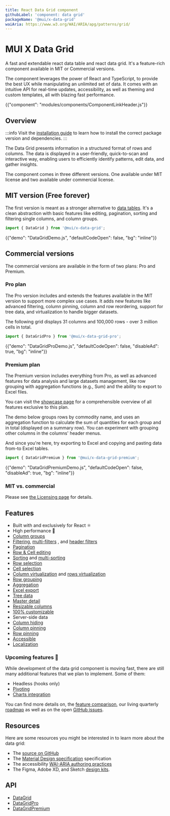 ```yaml
---
title: React Data Grid component
githubLabel: 'component: data grid'
packageName: '@mui/x-data-grid'
waiAria: https://www.w3.org/WAI/ARIA/apg/patterns/grid/
---
```


# MUI X Data Grid

<p class="description">A fast and extendable react data table and react data grid. It's a feature-rich component available in MIT or Commercial versions.</p>

The component leverages the power of React and TypeScript, to provide the best UX while manipulating an unlimited set of data. It comes with an intuitive API for real-time updates, accessibility, as well as theming and custom templates, all with blazing fast performance.

{{"component": "modules/components/ComponentLinkHeader.js"}}

## Overview

:::info
Visit the [installation guide](/x/react-data-grid/getting-started/#installation) to learn how to install the correct package version and dependencies.
:::

The Data Grid presents information in a structured format of rows and columns. The data is displayed in a user-friendly, quick-to-scan and interactive way, enabling users to efficiently identify patterns, edit data, and gather insights.

The component comes in three different versions. One available under MIT license and two available under commercial license.

## MIT version (Free forever)

The first version is meant as a stronger alternative to [data tables](/material-ui/react-table/#sorting-amp-selecting). It's a clean abstraction with basic features like editing, pagination, sorting and filtering single columns, and column groups.

```js
import { DataGrid } from '@mui/x-data-grid';
```

{{"demo": "DataGridDemo.js", "defaultCodeOpen": false, "bg": "inline"}}

## Commercial versions

The commercial versions are available in the form of two plans: Pro and Premium.

### Pro plan [<span class="plan-pro"></span>](/x/introduction/licensing/#pro-plan 'Pro plan')

The Pro version includes and extends the features available in the MIT version to support more complex use cases. It adds new features like advanced filtering, column pinning, column and row reordering, support for tree data, and virtualization to handle bigger datasets.

The following grid displays 31 columns and 100,000 rows - over 3 million cells in total.

```js
import { DataGridPro } from '@mui/x-data-grid-pro';
```

{{"demo": "DataGridProDemo.js", "defaultCodeOpen": false, "disableAd": true, "bg": "inline"}}

### Premium plan [<span class="plan-premium"></span>](/x/introduction/licensing/#premium-plan 'Premium plan')

The Premium version includes everything from Pro, as well as advanced features for data analysis and large datasets management, like row grouping with aggregation functions (e.g., Sum) and the ability to export to Excel files.

You can visit the [showcase page](/x/react-data-grid/demo/) for a comprehensible overview of all features exclusive to this plan.

The demo below groups rows by commodity name, and uses an aggregation function to calculate the sum of quantities for each group and in total (displayed on a summary row). You can experiment with grouping other columns in the columns' header menus.

And since you're here, try exporting to Excel and copying and pasting data from-to Excel tables.

```js
import { DataGridPremium } from '@mui/x-data-grid-premium';
```

{{"demo": "DataGridPremiumDemo.js", "defaultCodeOpen": false, "disableAd": true, "bg": "inline"}}

### MIT vs. commercial

Please see [the Licensing page](/x/introduction/licensing/) for details.

## Features

- Built with and exclusively for React ⚛️
- High performance 🚀
- [Column groups](/x/react-data-grid/column-groups/)
- [Filtering](/x/react-data-grid/filtering/), [multi-filters](/x/react-data-grid/filtering/multi-filters/) <span class="plan-pro"></span>, and [header filters](/x/react-data-grid/filtering/header-filters/) <span class="plan-pro"></span>
- [Pagination](/x/react-data-grid/pagination/)
- [Row & Cell editing](/x/react-data-grid/editing/)
- [Sorting](/x/react-data-grid/sorting/) and [multi-sorting](/x/react-data-grid/sorting/#multi-sorting) <span class="plan-pro"></span>
- [Row selection](/x/react-data-grid/row-selection/)
- [Cell selection](/x/react-data-grid/cell-selection/) <span class="plan-premium"></span>
- [Column virtualization](/x/react-data-grid/virtualization/#column-virtualization) and [rows virtualization](/x/react-data-grid/virtualization/#row-virtualization) <span class="plan-pro"></span>
- [Row grouping](/x/react-data-grid/row-grouping/) <span class="plan-premium"></span>
- [Aggregation](/x/react-data-grid/aggregation/) <span class="plan-premium"></span>
- [Excel export](/x/react-data-grid/export/#excel-export) <span class="plan-premium"></span>
- [Tree data](/x/react-data-grid/tree-data/) <span class="plan-pro"></span>
- [Master detail](/x/react-data-grid/master-detail/) <span class="plan-pro"></span>
- [Resizable columns](/x/react-data-grid/column-dimensions/#resizing) <span class="plan-pro"></span>
- [100% customizable](/x/react-data-grid/style/)
- Server-side data
- [Column hiding](/x/react-data-grid/column-visibility/)
- [Column pinning](/x/react-data-grid/column-pinning/) <span class="plan-pro"></span>
- [Row pinning](/x/react-data-grid/row-pinning/) <span class="plan-pro"></span>
- [Accessible](/x/react-data-grid/accessibility/)
- [Localization](/x/react-data-grid/localization/)

### Upcoming features 🚧

While development of the data grid component is moving fast, there are still many additional features that we plan to implement. Some of them:

- Headless (hooks only)
- [Pivoting](/x/react-data-grid/pivoting/) <span class="plan-premium"></span>
- [Charts integration](/x/react-charts/) <span class="plan-premium"></span>

You can find more details on, the [feature comparison](/x/react-data-grid/getting-started/#feature-comparison), our living quarterly [roadmap](https://github.com/mui/mui-x/projects/1) as well as on the open [GitHub issues](https://github.com/mui/mui-x/issues?q=is%3Aopen+label%3A%22component%3A+DataGrid%22+label%3Aenhancement).

## Resources

Here are some resources you might be interested in to learn more about the data grid:

- The [source on GitHub](https://github.com/mui/mui-x/blob/-/packages/)
- The [Material Design specification](https://m2.material.io/components/data-tables) specification
- The accessibility [WAI-ARIA authoring practices](https://www.w3.org/WAI/ARIA/apg/patterns/grid/)
- The Figma, Adobe XD, and Sketch [design kits](https://mui.com/design-kits/).

## API

- [DataGrid](/x/api/data-grid/data-grid/)
- [DataGridPro](/x/api/data-grid/data-grid-pro/)
- [DataGridPremium](/x/api/data-grid/data-grid-premium/)
